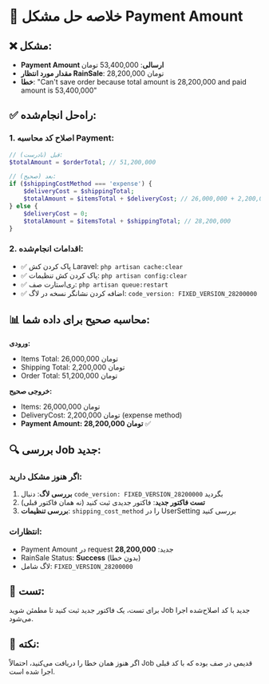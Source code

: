 # 🔧 خلاصه حل مشکل Payment Amount

## ❌ مشکل:
- **Payment Amount ارسالی**: 53,400,000 تومان
- **مقدار مورد انتظار RainSale**: 28,200,000 تومان
- **خطا**: "Can't save order because total amount is 28,200,000 and paid amount is 53,400,000"

## ✅ راه‌حل انجام‌شده:

### 1. اصلاح کد محاسبه Payment:
```php
// قبل (نادرست):
$totalAmount = $orderTotal; // 51,200,000

// بعد (صحیح):
if ($shippingCostMethod === 'expense') {
    $deliveryCost = $shippingTotal;
    $totalAmount = $itemsTotal + $deliveryCost; // 26,000,000 + 2,200,000 = 28,200,000
} else {
    $deliveryCost = 0;
    $totalAmount = $itemsTotal + $shippingTotal; // 28,200,000
}
```

### 2. اقدامات انجام‌شده:
- ✅ پاک کردن کش Laravel: `php artisan cache:clear`
- ✅ پاک کردن کش تنظیمات: `php artisan config:clear`
- ✅ ری‌استارت صف: `php artisan queue:restart`
- ✅ اضافه کردن نشانگر نسخه در لاگ: `code_version: FIXED_VERSION_28200000`

## 📊 محاسبه صحیح برای داده شما:

**ورودی:**
- Items Total: 26,000,000 تومان
- Shipping Total: 2,200,000 تومان
- Order Total: 51,200,000 تومان

**خروجی صحیح:**
- Items: 26,000,000 تومان
- DeliveryCost: 2,200,000 تومان (expense method)
- **Payment Amount: 28,200,000 تومان** ✅

## 🔍 بررسی Job جدید:

### اگر هنوز مشکل دارید:
1. **بررسی لاگ**: دنبال `code_version: FIXED_VERSION_28200000` بگردید
2. **تست فاکتور جدید**: فاکتور جدیدی ثبت کنید (نه همان فاکتور قبلی)
3. **بررسی تنظیمات**: `shipping_cost_method` را در UserSetting بررسی کنید

### انتظارات:
- Payment Amount در request جدید: **28,200,000**
- RainSale Status: **Success** (بدون خطا)
- لاگ شامل: `FIXED_VERSION_28200000`

## 🎯 تست:
برای تست، یک فاکتور جدید ثبت کنید تا مطمئن شوید Job جدید با کد اصلاح‌شده اجرا می‌شود.

## 📝 نکته:
اگر هنوز همان خطا را دریافت می‌کنید، احتمالاً Job قدیمی در صف بوده که با کد قبلی اجرا شده است.
